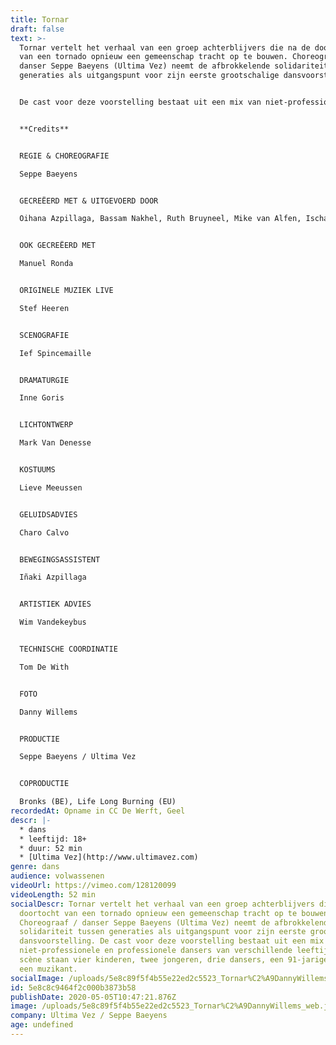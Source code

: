 ```yaml
---
title: Tornar
draft: false
text: >-
  Tornar vertelt het verhaal van een groep achterblijvers die na de doortocht
  van een tornado opnieuw een gemeenschap tracht op te bouwen. Choreograaf /
  danser Seppe Baeyens (Ultima Vez) neemt de afbrokkelende solidariteit tussen
  generaties als uitgangspunt voor zijn eerste grootschalige dansvoorstelling.  


  De cast voor deze voorstelling bestaat uit een mix van niet-professionele en professionele dansers van verschillende leeftijden. Op scène staan vier kinderen, twee jongeren, drie dansers, een 91-jarige man en een muzikant.


  **Credits**


  REGIE & CHOREOGRAFIE

  Seppe Baeyens


  GECREËERD MET & UITGEVOERD DOOR

  Oihana Azpillaga, Bassam Nakhel, Ruth Bruyneel, Mike van Alfen, Ischa Beernaert, Leon Gyselynck, Chisom Onyebueke Chinaedu, Leonie Van Begin, Emile Van Puymbroeck, Beniamin Boar


  OOK GECREËERD MET

  Manuel Ronda


  ORIGINELE MUZIEK LIVE

  Stef Heeren


  SCENOGRAFIE

  Ief Spincemaille


  DRAMATURGIE

  Inne Goris


  LICHTONTWERP

  Mark Van Denesse


  KOSTUUMS

  Lieve Meeussen


  GELUIDSADVIES

  Charo Calvo


  BEWEGINGSASSISTENT

  Iñaki Azpillaga


  ARTISTIEK ADVIES

  Wim Vandekeybus


  TECHNISCHE COORDINATIE

  Tom De With


  FOTO

  Danny Willems


  PRODUCTIE

  Seppe Baeyens / Ultima Vez


  COPRODUCTIE

  Bronks (BE), Life Long Burning (EU)
recordedAt: Opname in CC De Werft, Geel
descr: |-
  * dans
  * leeftijd: 18+
  * duur: 52 min
  * [Ultima Vez](http://www.ultimavez.com)‍
genre: dans
audience: volwassenen
videoUrl: https://vimeo.com/128120099
videoLength: 52 min
socialDescr: Tornar vertelt het verhaal van een groep achterblijvers die na de
  doortocht van een tornado opnieuw een gemeenschap tracht op te bouwen.
  Choreograaf / danser Seppe Baeyens (Ultima Vez) neemt de afbrokkelende
  solidariteit tussen generaties als uitgangspunt voor zijn eerste grootschalige
  dansvoorstelling. De cast voor deze voorstelling bestaat uit een mix van
  niet-professionele en professionele dansers van verschillende leeftijden. Op
  scène staan vier kinderen, twee jongeren, drie dansers, een 91-jarige man en
  een muzikant.
socialImage: /uploads/5e8c89f5f4b55e22ed2c5523_Tornar%C2%A9DannyWillems_web.jpg
id: 5e8c8c9464f2c000b3873b58
publishDate: 2020-05-05T10:47:21.876Z
image: /uploads/5e8c89f5f4b55e22ed2c5523_Tornar%C2%A9DannyWillems_web.jpg
company: Ultima Vez / Seppe Baeyens
age: undefined
---
```

